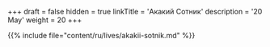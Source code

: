 +++
draft = false
hidden = true
linkTitle = 'Акакий Сотник'
description = '20 May'
weight = 20
+++

{{% include file="content/ru/lives/akakii-sotnik.md" %}}

